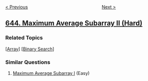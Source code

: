 <!--|This file generated by command(leetcode description); DO NOT EDIT.    |-->
<!--+----------------------------------------------------------------------+-->
<!--|@author    openset <openset.wang@gmail.com>                           |-->
<!--|@link      https://github.com/openset                                 |-->
<!--|@home      https://github.com/openset/leetcode                        |-->
<!--+----------------------------------------------------------------------+-->

[< Previous](https://github.com/openset/leetcode/tree/master/problems/maximum-average-subarray-i "Maximum Average Subarray I")
　　　　　　　　　　　　　　　　
[Next >](https://github.com/openset/leetcode/tree/master/problems/set-mismatch "Set Mismatch")

## [644. Maximum Average Subarray II (Hard)](https://leetcode.com/problems/maximum-average-subarray-ii "最大平均子段和 II")



### Related Topics
  [[Array](https://github.com/openset/leetcode/tree/master/tag/array/README.md)]
  [[Binary Search](https://github.com/openset/leetcode/tree/master/tag/binary-search/README.md)]

### Similar Questions
  1. [Maximum Average Subarray I](https://github.com/openset/leetcode/tree/master/problems/maximum-average-subarray-i) (Easy)
